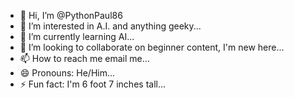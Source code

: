 - 👋 Hi, I’m @PythonPaul86
- 👀 I’m interested in A.I. and anything geeky...
- 🌱 I’m currently learning AI...
- 💞️ I’m looking to collaborate on beginner content, I'm new here...
- 📫 How to reach me email me...
- 😄 Pronouns: He/Him...
- ⚡ Fun fact: I'm 6 foot 7 inches tall...

<!---
PythonPaul86/PythonPaul86 is a ✨ special ✨ repository because its `README.md` (this file) appears on your GitHub profile.
You can click the Preview link to take a look at your changes.
--->
